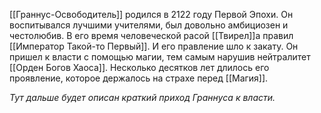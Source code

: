 [[Граннус-Освободитель]] родился в 2122 году Первой Эпохи. Он воспитывался лучшими учителями, был довольно амбициозен и честолюбив. В его время человеческой расой [[Твирел]]а правил [[Император Такой-то Первый]]. И его правление шло к закату. Он пришел к власти с помощью магии, тем самым нарушив нейтралитет [[Орден Богов Хаоса]]. Несколько десятков лет длилось его проявление, которое держалось на страхе перед [[Магия]]. 

*Тут дальше будет описан краткий приход Граннуса к власти.*